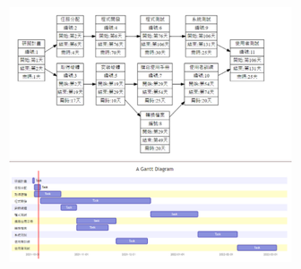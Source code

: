 ![pert](https://github.com/Yinooooo/2021_927/blob/main/pert.png)
![gantt](https://github.com/Yinooooo/2021_927/blob/main/Gantt.png)
